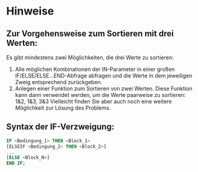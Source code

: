 # Hinweise
## Zur Vorgehensweise zum Sortieren mit drei Werten:
Es gibt mindestens zwei Möglichkeiten, die drei Werte zu sortieren:
1. Alle möglichen Kombinationen der IN-Parameter in einer großen IF/ELSE/ELSE…END-Abfrage abfragen und die Werte in dem jeweiligen Zweig entsprechend zurückgeben. 
2. Anlegen einer Funktion zum Sortieren von zwei Werten. Diese Funktion kann dann verwendet werden, um die Werte paarweise zu sortieren: 1&2, 1&3, 3&3 
Vielleicht finden Sie aber auch noch eine weitere Möglichkeit zur Lösung des Problems.

## Syntax der IF-Verzweigung:
```SQL
IF <Bedingung_1> THEN <Block_1>
[ELSEIF <Bedingung_2> THEN <Block_2>]
...
[ELSE <Block_N>]
END IF;
```
